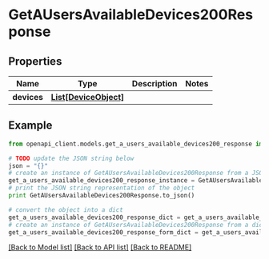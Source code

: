 # GetAUsersAvailableDevices200Response


## Properties
Name | Type | Description | Notes
------------ | ------------- | ------------- | -------------
**devices** | [**List[DeviceObject]**](DeviceObject.md) |  | 

## Example

```python
from openapi_client.models.get_a_users_available_devices200_response import GetAUsersAvailableDevices200Response

# TODO update the JSON string below
json = "{}"
# create an instance of GetAUsersAvailableDevices200Response from a JSON string
get_a_users_available_devices200_response_instance = GetAUsersAvailableDevices200Response.from_json(json)
# print the JSON string representation of the object
print GetAUsersAvailableDevices200Response.to_json()

# convert the object into a dict
get_a_users_available_devices200_response_dict = get_a_users_available_devices200_response_instance.to_dict()
# create an instance of GetAUsersAvailableDevices200Response from a dict
get_a_users_available_devices200_response_form_dict = get_a_users_available_devices200_response.from_dict(get_a_users_available_devices200_response_dict)
```
[[Back to Model list]](../README.md#documentation-for-models) [[Back to API list]](../README.md#documentation-for-api-endpoints) [[Back to README]](../README.md)



